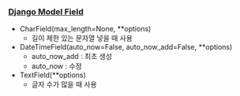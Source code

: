 ### [Django Model Field](https://docs.djangoproject.com/en/3.2/ref/models/fields/)
- CharField(max_length=None, **options)
  - 길이 제한 있는 문자열 넣을 때 사용
- DateTimeField(auto_now=False, auto_now_add=False, **options)
  - auto_now_add : 최초 생성
  - auto_now : 수정
- TextField(**options)
  - 글자 수가 많을 때 사용